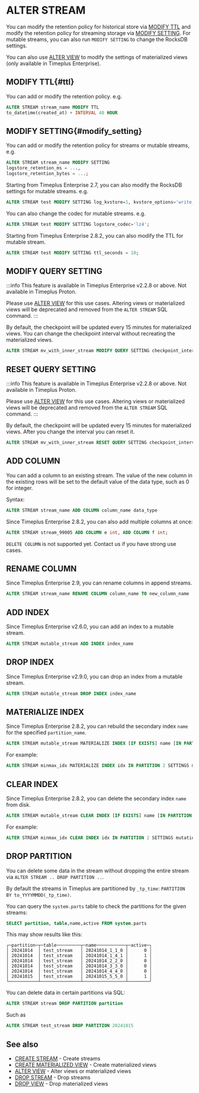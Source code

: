 # ALTER STREAM
You can modify the retention policy for historical store via [MODIFY TTL](#ttl) and modify the retention policy for streaming storage via [MODIFY SETTING](#modify_setting). For mutable streams, you can also run `MODIFY SETTING` to change the RocksDB settings.

You can also use [ALTER VIEW](/sql-alter-view) to modify the settings of materialized views (only available in Timeplus Enterprise).

## MODIFY TTL{#ttl}
You can add or modify the retention policy. e.g.

```sql
ALTER STREAM stream_name MODIFY TTL
to_datetime(created_at) + INTERVAL 48 HOUR
```

## MODIFY SETTING{#modify_setting}
You can add or modify the retention policy for streams or mutable streams, e.g.

```sql
ALTER STREAM stream_name MODIFY SETTING
logstore_retention_ms = ...,
logstore_retention_bytes = ...;
```

Starting from Timeplus Enterprise 2.7, you can also modify the RocksDB settings for mutable streams. e.g.

```sql
ALTER STREAM test MODIFY SETTING log_kvstore=1, kvstore_options='write_buffer_size=1024;max_write_buffer_number=2;max_background_jobs=4';
```

You can also change the codec for mutable streams. e.g.

```sql
ALTER STREAM test MODIFY SETTING logstore_codec='lz4';
```

Starting from Timeplus Enterprise 2.8.2, you can also modify the TTL for mutable stream.
```sql
ALTER STREAM test MODIFY SETTING ttl_seconds = 10;
```

## MODIFY QUERY SETTING

:::info
This feature is available in Timeplus Enterprise v2.2.8 or above. Not available in Timeplus Proton.

Please use [ALTER VIEW](/sql-alter-view) for this use cases. Altering views or materialized views will be deprecated and removed from the `ALTER STREAM` SQL command.
:::

By default, the checkpoint will be updated every 15 minutes for materialized views. You can change the checkpoint interval without recreating the materialized views.

```sql
ALTER STREAM mv_with_inner_stream MODIFY QUERY SETTING checkpoint_interval=600
```

## RESET QUERY SETTING

:::info
This feature is available in Timeplus Enterprise v2.2.8 or above. Not available in Timeplus Proton.

Please use [ALTER VIEW](/sql-alter-view) for this use cases. Altering views or materialized views will be deprecated and removed from the `ALTER STREAM` SQL command.
:::

By default, the checkpoint will be updated every 15 minutes for materialized views. After you change the interval you can reset it.

```sql
ALTER STREAM mv_with_inner_stream RESET QUERY SETTING checkpoint_interval
```

## ADD COLUMN

You can add a column to an existing stream. The value of the new column in the existing rows will be set to the default value of the data type, such as 0 for integer.

Syntax:
```sql
ALTER STREAM stream_name ADD COLUMN column_name data_type
```

Since Timeplus Enterprise 2.8.2, you can also add multiple columns at once:
```sql
ALTER STREAM stream_99005 ADD COLUMN e int, ADD COLUMN f int;
```

`DELETE COLUMN` is not supported yet. Contact us if you have strong use cases.

## RENAME COLUMN
Since Timeplus Enterprise 2.9, you can rename columns in append streams.

```sql
ALTER STREAM stream_name RENAME COLUMN column_name TO new_column_name
```

## ADD INDEX

Since Timeplus Enterprise v2.6.0, you can add an index to a mutable stream.
```sql
ALTER STREAM mutable_stream ADD INDEX index_name
```

## DROP INDEX

Since Timeplus Enterprise v2.9.0, you can drop an index from a mutable stream.
```sql
ALTER STREAM mutable_stream DROP INDEX index_name
```

## MATERIALIZE INDEX
Since Timeplus Enterprise 2.8.2, you can rebuild the secondary index `name` for the specified `partition_name`.
```sql
ALTER STREAM mutable_stream MATERIALIZE INDEX [IF EXISTS] name [IN PARTITION partition_name] SETTINGS mutations_sync = 2"
```

For example:
```sql
ALTER STREAM minmax_idx MATERIALIZE INDEX idx IN PARTITION 2 SETTINGS mutations_sync = 2
```

## CLEAR INDEX
Since Timeplus Enterprise 2.8.2, you can delete the secondary index `name` from disk.
```sql
ALTER STREAM mutable_stream CLEAR INDEX [IF EXISTS] name [IN PARTITION partition_name] SETTINGS mutations_sync = 2"
```

For example:
```sql
ALTER STREAM minmax_idx CLEAR INDEX idx IN PARTITION 2 SETTINGS mutations_sync = 2
```

## DROP PARTITION
You can delete some data in the stream without dropping the entire stream via `ALTER STREAM .. DROP PARTITION ..`.

By default the streams in Timeplus are partitioned by `_tp_time`: `PARTITION BY to_YYYYMMDD(_tp_time)`.

You can query the `system.parts` table to check the partitions for the given streams:
```sql
SELECT partition, table,name,active FROM system.parts
```
This may show results like this:
```
┌─partition─┬─table─────────┬─name───────────┬─active─┐
│ 20241014  │ test_stream   │ 20241014_1_1_0 │      0 │
│ 20241014  │ test_stream   │ 20241014_1_4_1 │      1 │
│ 20241014  │ test_stream   │ 20241014_2_2_0 │      0 │
│ 20241014  │ test_stream   │ 20241014_3_3_0 │      0 │
│ 20241014  │ test_stream   │ 20241014_4_4_0 │      0 │
│ 20241015  │ test_stream   │ 20241015_5_5_0 │      1 │
└───────────┴───────────────┴────────────────┴────────┘
```
You can delete data in certain partitions via SQL:
```sql
ALTER STREAM stream DROP PARTITION partition
```
Such as
```sql
ALTER STREAM test_stream DROP PARTITION 20241015
```

## See also
* [CREATE STREAM](/sql-create-stream) - Create streams
* [CREATE MATERIALIZED VIEW](/sql-create-materialized-view) - Create materialized views
* [ALTER VIEW](/sql-alter-view) - Alter views or materialized views
* [DROP STREAM](/sql-drop-stream) - Drop streams
* [DROP VIEW](/sql-drop-view) - Drop materialized views
